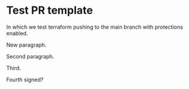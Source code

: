 # Test PR template

In which we test terraform pushing to the main branch with protections enabled.

New paragraph.

Second paragraph.

Third.

Fourth signed?
